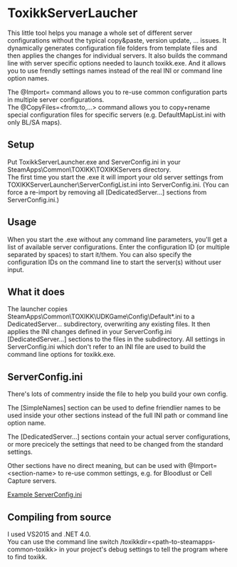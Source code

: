 ToxikkServerLaucher
===

This little tool helps you manage a whole set of different server configurations without the typical copy&paste, version update, ... issues.
It dynamically generates configuration file folders from template files and then applies the changes for individual servers.
It also builds the command line with server specific options needed to launch toxikk.exe.
And it allows you to use frendly settings names instead of the real INI or command line option names.

The @Import=<section-name> command allows you to re-use common configuration parts in multiple server configurations.  
The @CopyFiles=\<from:to,...\> command allows you to copy+rename special configuration files for specific servers (e.g. DefaultMapList.ini with only BL/SA maps).

Setup
-----
Put ToxikkServerLauncher.exe and ServerConfig.ini in your SteamApps\\Common\\TOXIKK\\TOXIKKServers directory.  
The first time you start the .exe it will import your old server settings from TOXIKKServerLauncher\\ServerConfigList.ini into ServerConfig.ini. 
(You can force a re-import by removing all [DedicatedServer...] sections from ServerConfig.ini.)

Usage
-----
When you start the .exe without any command line parameters, you'll get a list of available server configurations. 
Enter the configuration ID (or multiple separated by spaces) to start it/them.
You can also specify the configuration IDs on the command line to start the server(s) without user input.

What it does
------------
The launcher copies SteamApps\\Common\\TOXIKK\\UDKGame\\Config\\Default*.ini to a DedicatedServer... subdirectory, overwriting any existing files.
It then applies the INI changes defined in your ServerConfig.ini [DedicatedServer...] sections to the files in the subdirectory.
All settings in ServerConfig.ini which don't refer to an INI file are used to build the command line options for toxikk.exe.

ServerConfig.ini
----------------
There's lots of commentry inside the file to help you build your own config.

The \[SimpleNames\] section can be used to define friendlier names to be used inside your other sections instead of the full INI path or command line option name.

The \[DedicatedServer...\] sections contain your actual server configurations, or more precicely the settings that need to be changed from the standard settings.  

Other sections have no direct meaning, but can be used with @Import=\<section-name\> to re-use common settings, e.g. for Bloodlust or Cell Capture servers.

[Example ServerConfig.ini](ToxikkServerLauncher/ServerConfig.ini)


Compiling from source
---------------------
I used VS2015 and .NET 4.0.  
You can use the command line switch /toxikkdir=\<path-to-steamapps-common-toxikk\> in your project's debug settings to tell the program where to find toxikk.